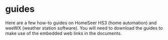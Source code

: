 # guides
Here are a few how-to guides on HomeSeer HS3 (home automation) and weeWX (weather station software). You will need to download the guides to make use of the embedded web links in the documents.
